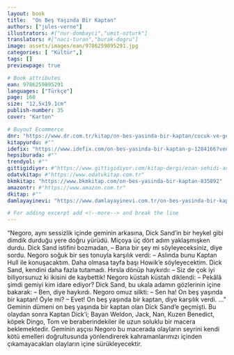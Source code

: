 ```yaml
---
layout: book
title:  "On Beş Yaşında Bir Kaptan"
authors: ["jules-verne"]
illustrators: #["nur-dombayci","umit-ozturk"]
translators: #["naci-turan","burak-dogru"]
image: assets/images/ean/9786259895291.jpg
categories: [ "Kültür",]
tags: []
previewpage: true

# Book attributes
ean: 9786259895291
languages: ["Türkçe"]
page: 160
size: "12,5x19.1cm"
publish-number: 35
cover: "Karton"

# Buyout Ecommerce
dnr: "https://www.dr.com.tr/kitap/on-bes-yasinda-bir-kaptan/cocuk-ve-genclik/okul-cagi-6-10-yas/cocuk-klasik/urunno=0002087010001"
kitapyurdu: #""
idefix: "https://www.idefix.com/on-bes-yasinda-bir-kaptan-p-1284166?vendorId=3"
hepsiburada: #""
trendyol: #""
gittigidiyor: #"https://www.gittigidiyor.com/kitap-dergi/ezan-sehidi-adnan-menderes_pdp_732728793"
odatvkitap: #"https://www.odatvkitap.com.tr"
bkmkitap: "https://www.bkmkitap.com/on-bes-yasinda-bir-kaptan-835892"
amazontr: #"https://www.amazon.com.tr"
dkitap: #""
damlayayinevi: "https://www.damlayayinevi.com.tr/on-bes-yasinda-bir-kaptan"

# For adding excerpt add <!--more--> and break the line
---
```

“Negoro, aynı sessizlik içinde geminin arkasına, Dick Sand’in bir heykel gibi dimdik durduğu yere doğru yürüdü.
Miçoya üç dört adım yaklaşmışken durdu. Dick Sand istifini bozmadan,
– Bana bir şey mi söyleyeceksiniz, diye sordu.
Negoro soğuk bir ses tonuyla karşılık verdi:
– Aslında bunu Kaptan Hull ile konuşacaktım. Daha olmasa tayfa başı Howik’e söyleyecektim.
Dick Sand, kendini daha fazla tutamadı. Hırsla dönüp haykırdı:
– Siz de çok iyi biliyorsunuz ki ikisini de kaybettik!
Negoro küstah küstah diklendi:
– Pekâlâ şimdi gemiyi kim idare ediyor?
Dick Sand, bu ukala adamın gözlerinin içine bakarak:
– Ben, diye haykırdı.
Negoro omuz silkti:
– Sen ha! On beş yaşında bir kaptan! Öyle mi?
– Evet! On beş yaşında bir kaptan, diye karşılık verdi.
...”
Geminin dümeni on beş yaşında bir kaptan olan Dick Sand’e geçmişti. Bu olaydan sonra Kaptan Dick’i; Bayan Weldon, Jack, Nan, Kuzen Benedict, köpek Dingo, Tom ve beraberindekiler ile uzun soluklu bir macera beklemektedir. Geminin aşçısı Negoro bu macerada olayların seyrini kendi kötü emelleri doğrultusunda yönlendirerek kahramanlarımızı içinden çıkamayacakları olayların içine sürükleyecektir.


<!--more--> 